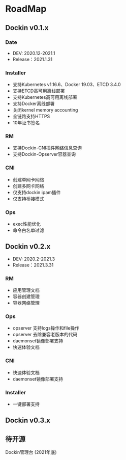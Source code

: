 # RoadMap

## Dockin v0.1.x 

### Date

- DEV: 2020.12-2021.1
- Release：2021.1.31

### Installer
- 支持Kubernetes v1.16.6、Docker 19.03、ETCD 3.4.0
- 支持ETCD高可用离线部署
- 支持Kubernetes高可用离线部署
- 支持Docker离线部署
- 关闭kernel memory accounting
- 全链路支持HTTPS
- 10年证书签名

### RM
- 支持Dockin-CNI插件网络信息查询
- 支持Dockin-Opserver容器查询

### CNI
- 创建单网卡网络
- 创建多网卡网络
- 仅支持dockin ipam插件
- 仅支持桥接模式

### Ops
- exec性能优化
- 命令白名单过滤



## Dockin v0.2.x 

- DEV: 2020.2-2021.3
- Release：2021.3.31

### RM
- 应用管理文档
- 容器创建管理
- 容器网络管理

### Ops
- opserver 支持logs操作和file操作
- opserver 去除兼容老版本的代码
- daemonset镜像部署支持
- 快速体验文档

### CNI
- 快速体验文档
- daemonset镜像部署支持

### Installer
- 一键部署支持


## Dockin v0.3.x


## 待开源

Dockin管理台 (2021年底)
